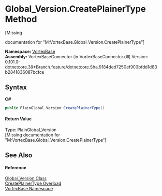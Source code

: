 # Global_Version.CreatePlainerType Method 
 

\[Missing <summary> documentation for "M:VortexBase.Global_Version.CreatePlainerType"\]

**Namespace:**&nbsp;<a href="N_VortexBase.md">VortexBase</a><br />**Assembly:**&nbsp;VortexBaseConnector (in VortexBaseConnector.dll) Version: 0.101.0-dotnetcore.38+Branch.feature/dotnetcore.Sha.9184ded7250ef900bfdd1d83b2841836087bcfce

## Syntax

**C#**<br />
``` C#
public PlainGlobal_Version CreatePlainerType()
```


#### Return Value
Type: PlainGlobal_Version<br />\[Missing <returns> documentation for "M:VortexBase.Global_Version.CreatePlainerType"\]

## See Also


#### Reference
<a href="T_VortexBase_Global_Version.md">Global_Version Class</a><br /><a href="Overload_VortexBase_Global_Version_CreatePlainerType.md">CreatePlainerType Overload</a><br /><a href="N_VortexBase.md">VortexBase Namespace</a><br />